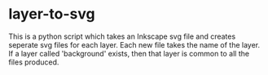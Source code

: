 # layer-to-svg

This is a python script which takes an Inkscape svg file and creates seperate svg files for each layer.
Each new file takes the name of the layer.
If a layer called 'background' exists, then that layer is common to all the files produced.
